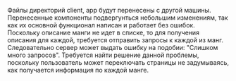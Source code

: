 Файлы директорий client, app будут перенесены с другой машины.  
Перенесенные компоненты подвергунться небольшим изменениям, так как их основной функционал написан и работает без ошибок.  
Поскольку описание манги не идет в списке, то для получения описания для каждой, требуется отправить запросы к каждой из манг. Следовательно сервер может выдать ошибку на подобии: "Слишком много запросов". Требуется найти решение данной проблемы, поскольку пользователь может переключать страницы не задумываясь, как получается информация по каждой манге.
